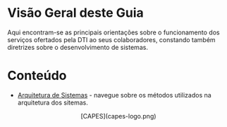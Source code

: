 # Visão Geral deste Guia

Aqui encontram-se as principais orientações sobre o funcionamento dos serviços ofertados pela DTI ao seus colaboradores, constando também diretrizes sobre o desenvolvimento de sistemas.
<br>


# Conteúdo
* [Arquitetura de Sistemas](arquitetura/README.md) - navegue sobre os métodos utilizados na arquitetura dos sitemas.

<div align="center">
[CAPES](capes-logo.png)
</div>
